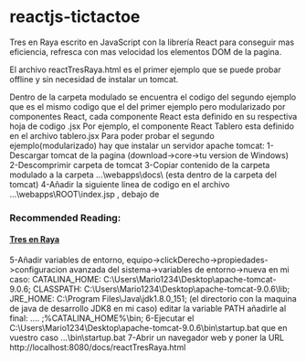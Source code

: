 # reactjs-tictactoe
Tres en Raya escrito en JavaScript con la librería React para conseguir mas eficiencia, refresca con mas velocidad los elementos DOM de la pagina.

El archivo reactTresRaya.html es el primer ejemplo que se puede probar offline y sin necesidad de instalar un tomcat.

Dentro de la carpeta modulado se encuentra el codigo del segundo ejemplo que es el mismo codigo que el del primer ejemplo pero
modularizado por componentes React, cada componente React esta definido en su respectiva hoja de codigo .jsx
Por ejemplo, el componente React Tablero esta definido en el archivo tablero.jsx
Para poder probar el segundo ejemplo(modularizado) hay que instalar un servidor apache tomcat:
1-Descargar tomcat de la pagina (download->core->tu version de Windows)
2-Descomprimir carpeta de tomcat
3-Copiar contenido de la carpeta modulado a la carpeta ...\webapps\docs\ (esta dentro de la carpeta del tomcat)
4-Añadir la siguiente linea de codigo en el archivo ...\webapps\ROOT\index.jsp , debajo de <h3>Recommended Reading:</h3>
  <h4><a href="${tomcatDocUrl}reactTresRaya.html">Tres en Raya</a></h4>
5-Añadir variables de entorno, equipo->clickDerecho->propiedades->configuracion avanzada del sistema->variables de entorno->nueva
  en mi caso:
  CATALINA_HOME: C:\Users\Mario1234\Desktop\apache-tomcat-9.0.6;
  CLASSPATH: C:\Users\Mario1234\Desktop\apache-tomcat-9.0.6\lib;
  JRE_HOME: C:\Program Files\Java\jdk1.8.0_151;     (el directorio con la maquina de java de desarrollo JDK8 en mi caso)
  editar la variable PATH añadirle al final: .... ;%CATALINA_HOME%\bin;
6-Ejecutar el C:\Users\Mario1234\Desktop\apache-tomcat-9.0.6\bin\startup.bat que en vuestro caso ...\bin\startup.bat
7-Abrir un navegador web y poner la URL http://localhost:8080/docs/reactTresRaya.html
